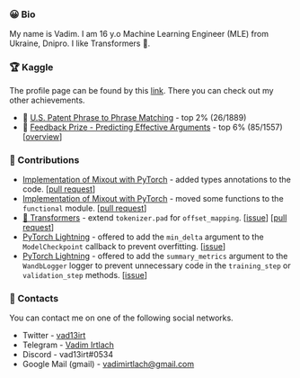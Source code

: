 ### 😀 Bio

My name is Vadim. I am 16 y.o Machine Learning Engineer (MLE) from Ukraine, Dnipro. I like Transformers 🤖.

### 🏆  Kaggle

The profile page can be found by this [link](https://www.kaggle.com/vad13irt). There you can check out my other achievements.

- 🥈 [U.S. Patent Phrase to Phrase Matching](https://www.kaggle.com/competitions/us-patent-phrase-to-phrase-matching/overview) - top 2% (26/1889)
- 🥉 [Feedback Prize - Predicting Effective Arguments](https://www.kaggle.com/competitions/feedback-prize-effectiveness/overview) - top 6% (85/1557) [[overview](https://www.kaggle.com/competitions/feedback-prize-effectiveness/discussion/347456)]


### 📝 Contributions


- [Implementation of Mixout with PyTorch](https://github.com/bloodwass/mixout) - added types annotations to the code. [[pull request](https://github.com/bloodwass/mixout/pull/11)]
- [Implementation of Mixout with PyTorch](https://github.com/bloodwass/mixout) - moved some functions to the `functional` module. [[pull request](https://github.com/bloodwass/mixout/pull/12)]
- [🤗 Transformers](https://github.com/huggingface/transformers) - extend `tokenizer.pad` for `offset_mapping`. [[issue](https://github.com/huggingface/transformers/issues/18681)] [[pull request](https://github.com/huggingface/transformers/pull/18705)]
- [PyTorch Lightning](https://github.com/Lightning-AI/lightning) - offered to add the `min_delta` argument to the `ModelCheckpoint` callback to prevent overfitting. [[issue](https://github.com/Lightning-AI/lightning/issues/14353)]
- [PyTorch Lightning](https://github.com/Lightning-AI/lightning) - offered to add the `summary_metrics` argument to the `WandbLogger` logger to prevent unnecessary code in the `training_step` or `validation_step` methods. [[issue](https://github.com/Lightning-AI/lightning/issues/14388)]

### 💬 Contacts
You can contact me on one of the following social networks.
- Twitter - [vad13irt](https://twitter.com/vad13irt)
- Telegram - [Vadim Irtlach](https://t.me/vad13irt)
- Discord - vad13irt#0534
- Google Mail (gmail) - vadimirtlach@gmail.com
